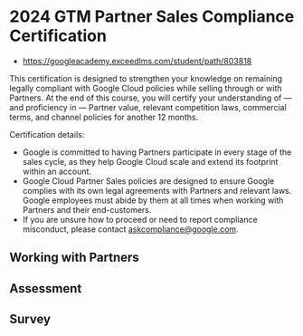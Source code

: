 # 2024 GTM Partner Sales Compliance Certification

- https://googleacademy.exceedlms.com/student/path/803818

This certification is designed to strengthen your knowledge on remaining legally compliant with Google Cloud policies while selling through or with Partners. At the end of this course, you will certify your understanding of — and proficiency in — Partner value, relevant competition laws, commercial terms, and channel policies for another 12 months.

Certification details:

- Google is committed to having Partners participate in every stage of the sales cycle, as they help Google Cloud scale and extend its footprint within an account.
- Google Cloud Partner Sales policies are designed to ensure Google complies with its own legal agreements with Partners and relevant laws. Google employees must abide by them at all times when working with Partners and their end-customers.
- If you are unsure how to proceed or need to report compliance misconduct, please contact askcompliance@google.com.  

## Working with Partners

## Assessment

## Survey
